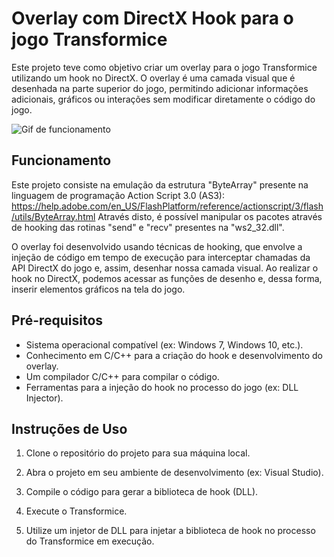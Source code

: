 # Overlay com DirectX Hook para o jogo Transformice

Este projeto teve como objetivo criar um overlay para o jogo Transformice utilizando um hook no DirectX. O overlay é uma camada visual que é desenhada na parte superior do jogo, permitindo adicionar informações adicionais, gráficos ou interações sem modificar diretamente o código do jogo.

![Gif de funcionamento](https://i.imgur.com/BDQ8iGt.gif)

## Funcionamento

Este projeto consiste na emulação da estrutura "ByteArray" presente na linguagem de programação Action Script 3.0 (AS3):
https://help.adobe.com/en_US/FlashPlatform/reference/actionscript/3/flash/utils/ByteArray.html
Através disto, é possível manipular os pacotes através de hooking das rotinas "send" e "recv" presentes na "ws2_32.dll".

O overlay foi desenvolvido usando técnicas de hooking, que envolve a injeção de código em tempo de execução para interceptar chamadas da API DirectX do jogo e, assim, desenhar nossa camada visual. Ao realizar o hook no DirectX, podemos acessar as funções de desenho e, dessa forma, inserir elementos gráficos na tela do jogo.

## Pré-requisitos

- Sistema operacional compatível (ex: Windows 7, Windows 10, etc.).
- Conhecimento em C/C++ para a criação do hook e desenvolvimento do overlay.
- Um compilador C/C++ para compilar o código.
- Ferramentas para a injeção do hook no processo do jogo (ex: DLL Injector).

## Instruções de Uso

1. Clone o repositório do projeto para sua máquina local.

2. Abra o projeto em seu ambiente de desenvolvimento (ex: Visual Studio).

3. Compile o código para gerar a biblioteca de hook (DLL).

4. Execute o Transformice.

5. Utilize um injetor de DLL para injetar a biblioteca de hook no processo do Transformice em execução.
